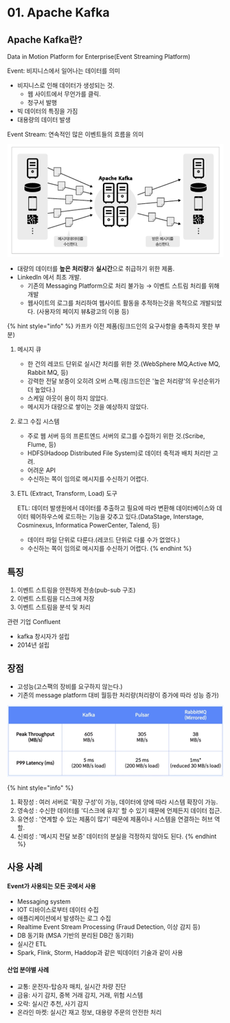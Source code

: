 # 01. Apache Kafka

## Apache Kafka란?

Data in Motion Platform for Enterprise(Event Streaming Platform)

&#x20;Event: 비지니스에서 일어나는 데이터를 의미

* 비지니스로 인해 데이터가 생성되는 것.
  * 웹 사이트에서 무언가를 클릭.
  * 청구서 발행
* 빅 데이터의 특징을 가짐
* 대용량의 데이터 발생

Event Stream: 연속적인 많은 이벤트들의 흐름을 의미

![](<../../../../.gitbook/assets/image (30) (1).png>)

* 대량의 데이터를 **높은 처리량**과 **실시간**으로 취급하기 위한 제품.
* LinkedIn 에서 최초 개발.
  * 기존의 Messaging Platform으로 처리 불가능 → 이벤트 스트림 처리를 위해 개발
  * 웹사이트의 로그를 처리하여 웹사이트 활동을 추적하는것을 목적으로 개발되었다. (사용자의 페이지 뷰&광고의 이용 등)

{% hint style="info" %}
카프카 이전 제품(링크드인의 요구사항을 충족하지 못한 부분)

1. 메시지 큐
   * 한 건의 레코드 단위로 실시간 처리를 위한 것.(WebSphere MQ,Active MQ, Rabbit MQ, 등)
   * 강력한 전달 보증이 오히려 오버 스팩.(링크드인은 '높은 처리량'의 우선순위가 더 높았다.)
   * 스케일 아웃이 용이 하지 않았다.
   * 메시지가 대량으로 쌓이는 것을 예상하지 않았다.
2. 로그 수집 시스템
   * 주로 웹 서버 등의 프론트엔드 서버의 로그를 수집하기 위한 것.(Scribe, Flume, 등)
   * HDFS(Hadoop Distributed File System)로 데이터 축적과 배치 처리만 고려.
   * 어려운 API
   * 수신하는 쪽이 임의로 메시지를 수신하기 어렵다.
3.  ETL (Extract, Transform, Load) 도구

    ETL: 데이터 발생원에서 데이터를 추출하고 필요에 따라 변환해 데이터베이스와 데이터 웨어하우스에 로드하는 기능을 갖추고 있다.(DataStage, Interstage, Cosminexus, Informatica PowerCenter, Talend, 등)

    * 데이터 파일 단위로 다룬다.(레코드 단위로 다룰 수가 없었다.)
    * 수신하는 쪽이 임의로 메시지를 수신하기 어렵다.
{% endhint %}

## 특징

1. 이벤트 스트림을 안전하게 전송(pub-sub 구조)
2. 이벤트 스트림을 디스크에 저장
3. 이벤트 스트림을 분석 및 처리

관련 기업 Confluent

* kafka 창시자가 설립
* 2014년 설립

## 장점

* 고성능(고스팩의 장비를 요구하지 않는다.)
* 기존의 message platform 대비 월등한 처리량(처리량이 증가에 따라 성능 증가)

![Benchmarking Kafka vs. Pulsar vs. RabbitMQ: Which is Fastest? (confluent.io)](<../../../../.gitbook/assets/image (3).png>)

{% hint style="info" %}
1. 확장성 : 여러 서버로 '확장 구성'이 가능, 데이터에 양에 따라 시스템 확장이 가능.&#x20;
2. 영속성 : 수신한 데이터를 '디스크에 유지' 할 수 있기 때문에 언제든지 데이터 접근.
3. 유연성 : '연계할 수 있는 제품이 많기' 때문에 제품이나 시스템을 연결하는 허브 역할.
4. 신뢰성 : '메시지 전달 보증' 데이터의 분실을 걱정하지 않아도 된다.
{% endhint %}

## 사용 사례

#### Event가 사용되는 모든 곳에서 사용

* Messaging system
* IOT 디바이스로부터 데이터 수집
* 애플리케이션에서 발생하는 로그 수집
* Realtime Event Stream Processing (Fraud Detection, 이상 감지 등)
* DB 동기화 (MSA 기반의 분리된 DB간 동기화)
* 실시간 ETL
* Spark, Flink, Storm, Haddop과 같은 빅데이터 기술과 같이 사용

#### 산업 분야별 사례

* 교통: 운전자-탑승자 매치, 실시간 차량 진단
* 금융: 사기 감지, 중복 거래 감지, 거래, 위험 시스템
* 오락: 실시간 추천, 사기 감지
* 온라인 마켓: 실시간 재고 정보, 대용량 주문의 안전한 처리
